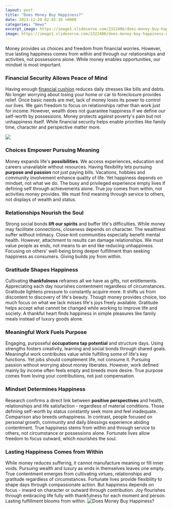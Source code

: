 ```yaml
---
layout: post
title: "Does Money Buy Happiness?"
date: 2023-12-20 02:45:10 +0000
categories: "News"
excerpt_image: https://image1.slideserve.com/2322406/does-money-buy-happiness-n.jpg
image: https://image1.slideserve.com/2322406/does-money-buy-happiness-n.jpg
---
```


Money provides us choices and freedom from financial worries. However, true lasting happiness comes from within and through our relationships and activities, not possessions alone. While money enables opportunities, our mindset is most important.
### Financial Security Allows Peace of Mind 
Having enough [financial cushion](https://store.fi.io.vn/dear-person-behind-me-you-look-great-today) reduces daily stresses like bills and debts. No longer worrying about losing your home or car to foreclosure provides relief. Once basic needs are met, lack of money loses its power to control our lives. We gain freedom to focus on relationships rather than work just for income. 
However, wealth does not guarantee happiness if we define our self-worth by possessions. Money protects against poverty's pain but not unhappiness itself. While financial security helps enable priorities like family time, character and perspective matter more.

![](https://www.thelawofattraction.com/wp-content/uploads/can-money-really-buy-happiness-1.jpg)
### Choices Empower Pursuing Meaning 
Money expands life's **possibilities**. We access experiences, education and careers unavailable without resources. Having flexibility lets pursuing **purpose and passion** not just paying bills. Vacations, hobbies and community involvement enhance quality of life. 
Yet happiness depends on mindset, not what we do. The busy and privileged experience empty lives if defining self through achievements alone. True joy comes from within, not activities money provides. We must find meaning through service to others, not displays of wealth and status.
### Relationships Nourish the Soul
Strong social bonds **lift our spirits** and buffer life's difficulties. While money may facilitate connections, closeness depends on character. The wealthiest suffer without intimacy. Close-knit communities especially benefit mental health. 
However, attachment to results can damage relationships. We must value people as ends, not means to an end like reducing unhappiness. Focusing on others' well-being bring deeper fulfillment than seeking happiness as consumers. Giving builds joy from within.
### Gratitude Shapes Happiness 
Cultivating **thankfulness** reframes all we have as gifts, not entitlements. Appreciating each day nourishes contentment regardless of circumstances. Gratitude lightens pressure to constantly acquire more. It shifts us from discontent to discovery of life's beauty.
Though money provides choice, too much focus on what we lack misses life's joys freely available. Gratitude helps accept what cannot be changed while working to improve life and society. A thankful heart finds happiness in simple pleasures like family meals instead of luxury goods alone.
### Meaningful Work Fuels Purpose
Engaging, purposeful **occupations tap potential** and structure days. Using strengths fosters creativity, learning and social bonds through shared goals. Meaningful work contributes value while fulfilling some of life's key functions. 
Yet jobs should complement life, not consume it. Pursuing passion without worrying about money liberates. However, work defined mainly by income often feels empty and breeds more desire. True purpose comes from loving your contributions, not just compensation.
### Mindset Determines Happiness 
Research confirms a direct link between **positive perspectives** and health, relationships and life satisfaction - regardless of material conditions. Those defining self-worth by status constantly seek more and feel inadequate. Comparison also breeds unhappiness. 
In contrast, people focused on personal growth, community and daily blessings experience abiding contentment. True happiness stems from within and through service to others, not circumstance or possessions alone. Fortunate lives allow freedom to focus outward, which nourishes the soul.
### Lasting Happiness Comes from Within
While money reduces suffering, it cannot manufacture meaning or fill inner voids. Pursuing wealth and luxury as ends in themselves leaves one empty. True contentment emerges from cultivating virtues, relationships and gratitude regardless of circumstances. 
Fortunate lives provide flexibility to shape days through compassionate action. But happiness depends on focus - inward on character or outward through contribution. Joy flourishes through embracing life fully with thankfulness for each moment and person. Lasting fulfillment blooms from within.
![Does Money Buy Happiness?](https://image1.slideserve.com/2322406/does-money-buy-happiness-n.jpg)